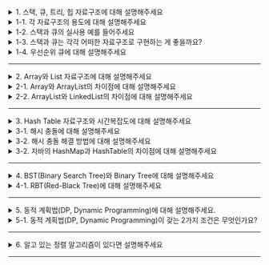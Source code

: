 <details>
  <summary>1. 스택, 큐, 트리, 힙 자료구조에 대해 설명해주세요</summary>
  <li> 스택: 세로로 된 바구니와 같은 구조로 먼저 넣게 되는 자료가 마지막으로 나오게 되는 First-In Last-Out(FILO) 구조이다.</li>
<li> 큐: 가로로 된 통과 같은 구조로 먼저 넣게 되는 자료가 가장 먼저 나오는 First-In First-Out(FIFO) 구조이다.</li>
<li> 트리: 정점과 간선을 이용해 사이클을 이루지 않도록 구성한 Graph의 특수한 형태로, 계층이 있는 데이터를 표현하기에 적합하다.</li>
<li> 힙: 최댓값 또는 최솟값을 찾아내는 연산을 쉽게 하기 위해 고안된 구조로, 각 노드의 키값이 자식의 키값보다 작지 않거나(최대힙) 그 자식의 키값보다 크지 않은(최소힙) 완전이진트리이다.</li>
</details>
<details>
  <summary>1-1. 각 자료구조의 용도에 대해 설명해주세요</summary>
  <li> 스택: 함수 호출, 실행 취소(undo) 기능, 괄호 검사 등</li>
<li> 큐: 대기열 관리, 너비 우선 탐색(BFS) 알고리즘, 인쇄 대기열 등</li>
<li> 트리: 파일 시스템, 데이터베이스 인덱싱, XML 문서 파싱 등</li>
<li> 힙: 우선순위 큐 구현, 힙 정렬, 데이터 스트림의 중앙값 찾기 등</li>
</details>
<details>
  <summary>1-2. 스택과 큐의 실사용 예를 들어주세요</summary>
  [Stack - 자바의 Stack 메모리 영역]<br>
지역변수와 매개변수 데이터 값이 저장되는 공간이며, 메소드 호출시 메모리에 할당되고 종료되면 메모리가 해제되며,
LIFO(Last In First Out)구조를 가집니다.<br>
[Queue - OS의 스케쥴러]<br>
자원의 할당과 회수를 하는 스케쥴러 역할을 큐가 할 수 있습니다.<br>
메모리에 적재된 다수의 프로세스 중 어떤 프로세스에게 자원을 할당할 것인가 그 순서를 결정하는 것이 자원의 효율적인 사용에 있고,
가장 단순한 형태의 스케쥴링 정책이 선입선처리(First Com First Served) 즉, 큐라고 볼 수 있습니다.
</details>
<details>
  <summary>1-3. 스택과 큐는 각각 어떠한 자료구조로 구현하는 게 좋을까요?</summary>
  스택 : List로 구현하면 객체를 제거하는 작업이 필요하다. 하지만 Array로 구현하면 삭제할 필요 없이 index를 줄이고 초기화만 하면 되므로, Array로 구현하는 것이 좋다.

큐: Array로 구현하면 poll 연산 이후 객체를 앞당기는 작업이 필요하다. 하지만 List로 구현하면 객체 1개만 제거하면 되므로 삽입 및 삭제가 용이한 LinkedList로 구현하는 것이 좋다.
</details>
<details>
  <summary>1-4. 우선순위 큐에 대해 설명해주세요</summary>
  우선순위큐는 가장 우선순위가 높은 데이터를 먼저 꺼내기 위해 고안된 자료구조입니다. 우선순위 큐를 구현하기 위해서 일반적으로 힙을 사용합니다. 힙은 완전이진트리를 통해서 구현되었기 때문에 우선순위 큐의 시간복잡도는 O(logn)입니다.<br>
우선순위 큐 구현 방식 → 배열, 연결 리스트, 힙<br>
그중 힙 방식이 worst case라도 시간 복잡도 O(logN)을 보장하기 때문에 일반적으로 완전 이진트리 형태의 힙을 이용해 구현합니다.
</details>

---

<details>
  <summary>2. Array와 List 자료구조에 대해 설명해주세요</summary>
  <li> Array: 배열은 같은 타입의 데이터를 연속적인 메모리 공간에 순서대로 저장하는 자료구조입니다. 배열의 각 요소는 인덱스를 통해 직접 접근할 수 있습니다.</li>
<li> List: 리스트는 데이터를 순서대로 저장하는 선형 자료구조입니다. 배열과 달리 크기가 동적으로 변할 수 있으며, 데이터의 삽입과 삭제가 유연합니다.</li>
</details>
<details>
  <summary>2-1. Array와 ArrayList의 차이점에 대해 설명해주세요</summary>
  Array는 크기가 고정적이고, ArrayList는 크기가 가변적입니다.<br>
Array는 초기화 시 메모리에 할당되어 ArrayList보다 속도가 빠르고,<br>
ArrayList는 데이터 추가 및 삭제 시 메모리를 재할당하기 때문에 속도가 Array보다 느립니다.
</details>
<details>
  <summary>2-2. ArrayList와 LinkedList의 차이점에 대해 설명해주세요</summary>
  ArrayList는 데이터들이 순서대로 늘어선 배열의 형식을 취하고 있지만, LinkedList는 자료의 주소값으로 서로 연결된 형식을 가지고 있습니다. 

ArrayList는 인덱스(index)로 해당 원소(element)에 접근할 수 있어 찾고자 하는 원소의 인덱스 값을 알고 있으면 O(1)에 해당 원소로 접근할 수 있습니다. 즉, RandomAccess가 가능해 속도가 빠르다는 장점이 있습니다.

하지만 삽입 또는 삭제의 과정에서 각 원소들을 shift 해줘야 하는 비용이 생겨 이 경우 시간 복잡도는 O(n)이 된다는 단점이 있습니다.

이 문제점을 해결하기 위한 자료구조가 LinkedList입니다. 각각의 원소들은 자기 자신 다음에 어떤 원소인지만을 기억하고 있기 때문에 이 부분만 다른 값으로 바꿔주면 삽입과 삭제를 O(1)로 해결할 수 있습니다.

하지만 LinkedList는 원하는 위치에 한 번에 접근할 수 없다는 단점이 있습니다. 원하는 위치에 삽입을 하고자 하면 원하는 위치를 Search 과정에 있어서 첫번째 원소부터 다 확인해봐야 합니다.

간단히 정리하면, ArrayList는 검색이 빠르지만, 삽입, 삭제가 느리다. LinkedList는 삽입, 삭제가 빠르지만, 검색이 느리다.
</details>

---

<details>
  <summary>3. Hash Table 자료구조와 시간복잡도에 대해 설명해주세요</summary>
  해시 테이블은 (Key, Value)로 데이터를 저장하는 자료구조 중 하나로 빠르게 데이터를 검색할 수 있는 자료구조입니다.

빠른 검색 속도를 제공하는 이유는 내부적으로 배열(버킷)을 사용하여 데이터를 저장하기 때문입니다.

각 Key값은 해시함수에 의해 고유한 index를 가지게 되어 바로 접근할 수 있으므로 평균 O(1)의 시간 복잡도로 데이터를 조회합니다. 

하지만 index값이 충돌이 발생한 경우 Chanining에 연결된 리스트들까지 검색해야 하므로 O(N)까지 증가할 수 있습니다.
</details>
<details>
  <summary>3-1. 해시 충돌에 대해 설명해주세요</summary>
  두 개 이상의 key가 hash function을 거쳤을 때 동일한 해시 값을 없는 상황을 말합니다. 서로 다른 key가 같은 해시로 변경되면 같은 공간에 2개의 value가 저장되므로 key-value가 1:1로 매핑되어야 하는 해시 테이블의 특성에 위배됩니다. 
</details>
<details>
  <summary>3-2. 해시 충돌 해결 방법에 대해 설명해주세요</summary>
  충돌이 일어나면 기존 값과 새로운 값을 연결리스트로 연결하는 chiaining 방법과 충돌이 발생할 경우 비어있는 hash를 찾아 저장하는 개방주소 방법이 있습니다.
</details>
<details>
  <summary>3-2. 자바의 HashMap과 HashTable의 차이점에 대해 설명해주세요</summary>
  <li> 보조 해시 함수: HashMap은 보조 해시함수를 사용하기 때문에 HashTable에 비하여 해시 충돌 발생이 적다.</li>
<li> 동기화 지원: HashMap의 경우 동기화를 지원하지 않기 때문에 HashTable 보다 빠르다. 멀티쓰레드 환경에서도 HashTable을 사용하기 보다, HashMap을 다시 감싸서 사용한다고 한다. `Map m = Collections.syschronizedMap(new HashpMap());`</li>
<li> Null 허용: HashMap은 null을 허용하지만, HashTable은 허용하지 않는다.</li>
</details>

---

<details>
  <summary>4. BST(Binary Search Tree)와 Binary Tree에 대해 설명해주세요</summary>
  이진트리(Binary Tree)는 자식 노드가 최대 두 개인 노드들로 구성된 트리이고, 

이진 탐색 트리(BST)는 이진 탐색과 연결 리스트를 결합한 자료구조입니다. 이진 탐색의 효율적인 탐색 능력을 유지하면서, 빈번한 자료 입력과 삭제가 가능하다는 장점이 있습니다.

이진 탐색 트리는 왼쪽 트리의 모든 값은 반드시 부모 노드보다 작아야 하고, 오른쪽 트리의 값은 부모 노드보다 커야 하는 특징이 있습니다.

이진 탐색 트리의 탐색 연산은 트리의 높이에 영향을 받아 높이가 h일 때 시간 복잡도는 O(h)이며, 트리의 균형이 한쪽으로 치우쳐진 경우 worst case가 되고 O(n)의 시간 복잡도를 가집니다.

이런 worst case를 막기 위해 나온 기법이 RBT(Red-Black Tree)입니다.
</details>
<details>
  <summary>4-1. RBT(Red-Black Tree)에 대해 설명해주세요</summary>
  RBT(Red-Black Tree)는 BST를 기반으로 하는 트리 형식 자료구조이며, RBT는 BST의 삽입, 삭제 연산 과정에서 발생할 수 있는 문제점을 해결하기 위해 만들어졌습니다.

BST를 기반으로 하기 때문에 당연히 BST의 특징을 모두 갖습니다.

노드의 child가 없을 경우 child를 가리키는 포인터는 NIL 값을 저장합니다. 이러한 NIL들을 leaf node로 간주합니다.

모든 노드를 빨간색 또는 검은색으로 색칠하며, 연결된 노드들은 색이 중복되지 않습니다.
</details>

---

<details>
  <summary>5. 동적 계획법(DP, Dynamic Programming)에 대해 설명해주세요.</summary>
  주어진 문제를 풀기 위해, 문제를 여러 개의 하위 문제로 나누어 푸는 방법을 말합니다.

동적 계획법에서는 어떤 부분 문제가 다른 문제들을 해결하는데 사용될 수 있어, 답을 여러 번 계산하는 대신 한 번만 계산하고 그 결과를 재활용하는 메모이제이션(Memoization)기법으로 속도를 향상시킬 수 있습니다.
</details>
<details>
  <summary>5-1. 동적 계획법(DP, Dynamic Programming)이 갖는 2가지 조건은 무엇인가요?</summary>
  1. 중복되는 부분(작은) 문제<br>
중복되는 부분 문제는 나눠진 부분 문제가 중복되는 경우로, 메모이제이션 기법을 사용해 중복 계산을 없앱니다.<br>
2. 최적 부분 구조<br>
최적 부분 구조를 가진다는 것은 전체 문제의 최적해가 부분 문제의 최적해들로써 구성된다는 것입니다.
</details>

---

<details>
  <summary>6. 알고 있는 정렬 알고리즘이 있다면 설명해주세요</summary>
  <li> 버블 정렬 : 서로 인접한 두 원소를 비교하여 정렬하는 알고리즘으로, 0번 인덱스부터 n-1번 인덱스까지 n번까지의 모든 인덱스를 비교하며 정렬합니다. 시간 복잡도는 `O(n^2)`입니다.</li>
<li> 선택 정렬 : 선택 정렬은 정렬되지 않은 배열 중 첫 번째 값을 두번째 부터 마지막 값까지 차례대로 비교하여 최솟값을 찾아 첫 번째에 놓는 과정을 배열 전체가 정렬될 때까지 반복하는 알고리즘입니다. 시간복잡도는 `O(n^2)`입니다.</li>
<li> 삽입 정렬 : 삽입 정렬은 두 번째 값부터 시작해 그 앞에 존재하는 원소들과 비교하여 삽입할 위치를 찾아 삽입하는 정렬 알고리즘입니다. 평균 시간복잡도는 `O(n^2)`이며, Best Case 의 경우 `O(n)`까지 높아질 수 있습니다.</li>
<li> 힙 정렬 : 주어진 데이터를 힙 자료구조로 만들어 최댓값 또는 최솟값부터 하나씩 꺼내서 정렬하는 알고리즘입니다. 가장 큰 값 몇개만을 필요로 하는 경우 유용합니다. 시간 복잡도는 `O(nlogn)`입니다.</li>
<li> 병합 정렬 : 주어진 배열을 크기가 1인 배열로 분할하고 합병하면서 정렬을 진행하는 분할/정복 알고리즘입니다. 시간 복잡도는 `O(nlogn)`입니다.</li>
<li> 퀵 정렬 : 퀵 정렬은 빠른 정렬 속도를 자랑하는 분할 정복 알고리즘 중 하나로 피봇을 설정하고 피봇보다 큰 값과 작은 값으로 분할하여 정렬합니다. 병합정렬과 달리 리스트를 비균등하게 분할합니다. 시간 복잡도는 `O(nlogn)`이며 worst case 경우 `O(n^2)`까지 나빠질 수 있습니다.</li>
</details>

---
